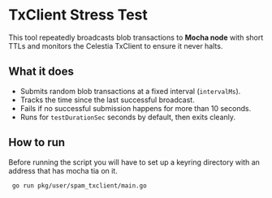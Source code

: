 # TxClient Stress Test

This tool repeatedly broadcasts blob transactions to **Mocha node** with short TTLs and monitors the Celestia TxClient to ensure it never halts.

## What it does

- Submits random blob transactions at a fixed interval (`intervalMs`).
- Tracks the time since the last successful broadcast.
- Fails if no successful submission happens for more than 10 seconds.
- Runs for `testDurationSec` seconds by default, then exits cleanly.

## How to run

Before running the script you will have to set up a keyring directory with an address that has mocha tia on it.

```bash
 go run pkg/user/spam_txclient/main.go
 ```
